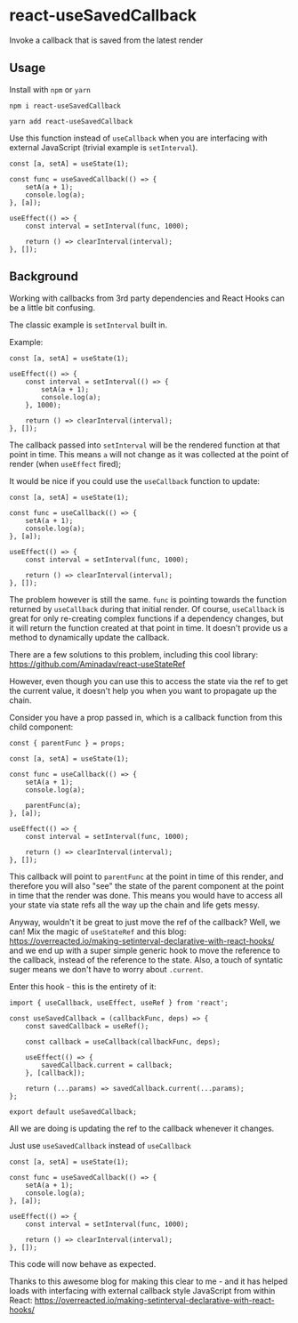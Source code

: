 # react-useSavedCallback

Invoke a callback that is saved from the latest render

## Usage

Install with `npm` or `yarn`

```
npm i react-useSavedCallback
```

```
yarn add react-useSavedCallback
```


Use this function instead of `useCallback` when you are interfacing with external JavaScript (trivial example is `setInterval`).


```
const [a, setA] = useState(1);

const func = useSavedCallback(() => {
    setA(a + 1);
    console.log(a);
}, [a]);

useEffect(() => {
    const interval = setInterval(func, 1000);

    return () => clearInterval(interval);
}, []);

```


## Background

Working with callbacks from 3rd party dependencies and React Hooks can be a little bit confusing.

The classic example is `setInterval` built in.

Example:

```
const [a, setA] = useState(1);

useEffect(() => {
    const interval = setInterval(() => {
        setA(a + 1);
        console.log(a);
    }, 1000);

    return () => clearInterval(interval);
}, []);
```

The callback passed into `setInterval` will be the rendered function at that point in time. This means `a` will not change as it was collected at the point of render (when `useEffect` fired);

It would be nice if you could use the `useCallback` function to update:


```
const [a, setA] = useState(1);

const func = useCallback(() => {
    setA(a + 1);
    console.log(a);
}, [a]);

useEffect(() => {
    const interval = setInterval(func, 1000);

    return () => clearInterval(interval);
}, []);

```

The problem however is still the same. `func` is pointing towards the function returned by `useCallback` during that initial render. Of course, `useCallback` is great for only re-creating complex functions if a dependency changes, but it will return the function created at that point in time. It doesn't provide us a method to dynamically update the callback.

There are a few solutions to this problem, including this cool library: https://github.com/Aminadav/react-useStateRef

However, even though you can use this to access the state via the ref to get the current value, it doesn't help you when you want to propagate up the chain.

Consider you have a prop passed in, which is a callback function from this child component:

```
const { parentFunc } = props;

const [a, setA] = useState(1);

const func = useCallback(() => {
    setA(a + 1);
    console.log(a);

    parentFunc(a);
}, [a]);

useEffect(() => {
    const interval = setInterval(func, 1000);

    return () => clearInterval(interval);
}, []);

```

This callback will point to `parentFunc` at the point in time of this render, and therefore you will also "see" the state of the parent component at the point in time that the render was done. This means you would have to access all your state via state refs all the way up the chain and life gets messy.

Anyway, wouldn't it be great to just move the ref of the callback? Well, we can! Mix the magic of `useStateRef` and this blog: https://overreacted.io/making-setinterval-declarative-with-react-hooks/ and we end up with a super simple generic hook to move the reference to the callback, instead of the reference to the state. Also, a touch of syntatic suger means we don't have to worry about `.current`.

Enter this hook - this is the entirety of it:

```
import { useCallback, useEffect, useRef } from 'react';

const useSavedCallback = (callbackFunc, deps) => {
    const savedCallback = useRef();

    const callback = useCallback(callbackFunc, deps);

    useEffect(() => {
        savedCallback.current = callback;
    }, [callback]);

    return (...params) => savedCallback.current(...params);
};

export default useSavedCallback;
```

All we are doing is updating the ref to the callback whenever it changes.

Just use `useSavedCallback` instead of `useCallback`

```
const [a, setA] = useState(1);

const func = useSavedCallback(() => {
    setA(a + 1);
    console.log(a);
}, [a]);

useEffect(() => {
    const interval = setInterval(func, 1000);

    return () => clearInterval(interval);
}, []);

```

This code will now behave as expected.

Thanks to this awesome blog for making this clear to me - and it has helped loads with interfacing with external callback style JavaScript from within React: https://overreacted.io/making-setinterval-declarative-with-react-hooks/
